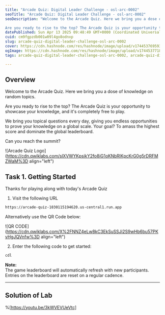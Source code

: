 ```yaml
---
title: "Arcade Quiz: Digital Leader Challenge - osl-arc-0002"
seoTitle: "Arcade Quiz: Digital Leader Challenge - osl-arc-0002"
seoDescription: "Welcome to the Arcade Quiz. Here we bring you a dose of knowledge on random topics.

Are you ready to rise to the top? The Arcade Quiz is your opportunity t"
datePublished: Sun Apr 13 2025 09:48:49 GMT+0000 (Coordinated Universal Time)
cuid: cm9fgpzdb001w09l4go8odnxp
slug: arcade-quiz-digital-leader-challenge-osl-arc-0002
cover: https://cdn.hashnode.com/res/hashnode/image/upload/v1744537695936/56cb0ed4-cc00-4659-baec-a4c7305033ce.png
ogImage: https://cdn.hashnode.com/res/hashnode/image/upload/v1744537718878/908f0e73-01f5-45f8-b949-7b05d4d5bf7a.png
tags: arcade-quiz-digital-leader-challenge-osl-arc-0002, arcade-quiz-digital-leader-challenge, osl-arc-0002

---
```


## Overview

Welcome to the Arcade Quiz. Here we bring you a dose of knowledge on random topics.

Are you ready to rise to the top? The Arcade Quiz is your opportunity to showcase your knowledge, and it's completely free to play.

We bring you topical questions every day, giving you endless opportunities to prove your knowledge on a global scale. Your goal? To amass the highest score and dominate the global leaderboard.

Can you reach the summit?

![Arcade Quiz Logo](https://cdn.qwiklabs.com/slXVWYKpsikY2fo8iG1oKNbRlKpcKrG0g5rDRFMZWaM%3D align="left")

## Task 1. Getting Started

Thanks for playing along with today's Arcade Quiz

1. Visit the following URL
    

```apache
https://arcade-quiz-1030115194620.us-central1.run.app
```

Alternatively use the QR Code below:

![QR CODE](https://cdn.qwiklabs.com/X%2FNNZ4eLw8kC3EkSuSSJi2S9wHb6bu57PKvHgJQVnfw%3D align="left")

2. Enter the following code to get started:
    

```apache
cdl
```

**Note:**  
The game leaderboard will automatically refresh with new participants. Entries on the leaderboard are reset on a regular cadence.

---

## Solution of Lab

%[https://youtu.be/3kWVEVUeVtc]